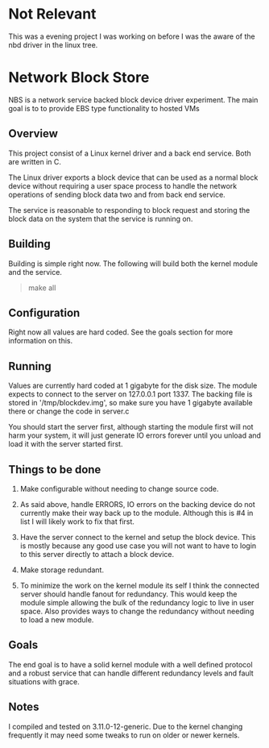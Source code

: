 
# Not Relevant
This was a evening project I was working on before I was the aware of the nbd driver in the linux tree. 

# Network Block Store 

NBS is a network service backed block device driver experiment. The main goal 
is to to provide EBS type functionality to hosted VMs 

## Overview 

This project consist of a Linux kernel driver and a back end service. Both are
written in C.

The Linux driver exports a block device that can be used as a normal block 
device without requiring a user space process to handle the network operations 
of sending block data two and from back end service. 

The service is reasonable to responding to block request and storing the block 
data on the system that the service is running on. 


## Building 

Building is simple right now. The following will build both the kernel module 
and the service. 

> make all 

## Configuration 

Right now all values are hard coded. See the goals section for more information 
on this. 

## Running

Values are currently hard coded at 1 gigabyte for the disk size. The module 
expects to connect to the server on 127.0.0.1 port 1337. The backing file is 
stored in '/tmp/blockdev.img', so make sure you have 1 gigabyte available there 
or change the code in server.c 

You should start the server first, although starting the module first will not 
harm your system, it will just generate IO errors forever until you unload 
and load it with the server started first. 

## Things to be done 

1) Make configurable without needing to change source code. 

2) As said above, handle ERRORS, IO errors on the backing device do not 
currently make their way back up to the module. Although this is #4 in list I 
will likely work to fix that first. 

3) Have the server connect to the kernel and setup the block device. 
This is mostly because any good use case you will not want to have to login to 
this server directly to attach a block device.

4) Make storage redundant. 

5) To minimize the work on the kernel module its self I think the connected
server should handle fanout for redundancy. This would keep the module simple 
allowing the bulk of the redundancy logic to live in user space. Also provides 
ways to change the redundancy without needing to load a new module. 


## Goals 

The end goal is to have a solid kernel module with a well defined protocol and 
a robust service that can handle different redundancy levels and fault 
situations with grace. 

## Notes

I compiled and tested on 3.11.0-12-generic. Due to the kernel changing 
frequently it may need some tweaks to run on older or newer kernels. 





